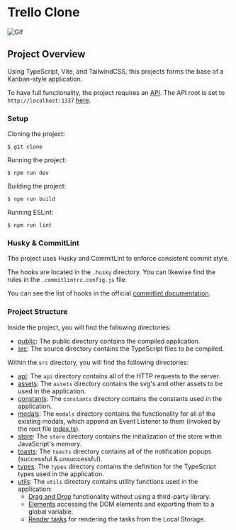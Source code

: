 # Trello Clone

![Gif](./Final.gif)

## Project Overview

Using TypeScript, Vite, and TailwindCSS, this projects forms the base of a Kanban-style application.

To have full functionality, the project requires an [API](https://github.com/Fulfilled-Koala/M3U2TrelloServer-LucasPatron). The API root is set to `http://localhost:1337` [here](./src/constants/api-url.ts).

### Setup

Cloning the project:

```shell
$ git clone
```

Running the project:

```shell
$ npm run dev
```

Building the project:

```shell
$ npm run build
```

Running ESLint:

```shell
$ npm run lint
```

### Husky & CommitLint

The project uses Husky and CommitLint to enforce consistent commit style.

The hooks are located in the `.husky` directory. You can likewise find the rules in the `.commitlintrc.config.js` file.

You can see the list of hooks in the official [commitlint documentation](https://commitlint.js.org/#/).

### Project Structure

Inside the project, you will find the following directories:

- [public](public/): The public directory contains the compiled application.
- [src](src/): The source directory contains the TypeScript files to be compiled.

Within the `src` directory, you will find the following directories:

- [api](./src/api/): The `api` directory contains all of the HTTP requests to the server.
- [assets](./src/assets/): The `assets` directory contains the svg's and other assets to be used in the application.
- [constants](./src/constants/): The `constants` directory contains the constants used in the application.
- [modals](./src/modals/): The `modals` directory contains the functionality for all of the existing modals, which append an Event Listener to them (invoked by the root file [index.ts](./src/index.ts)).
- [store](./src/store/): The `store` directory contains the initialization of the store within JavaScript's memory.
- [toasts](./src/toasts/): The `toasts` directory contains all of the notification popups (successful & unsuccessful).
- [types](./src/types/): The `types` directory contains the definition for the TypeScript types used in the application.
- [utils](./src/utils/): The `utils` directory contains utility functions used in the application:
  - [Drag and Drop](./src/utils/drag-and-drop.ts) functionality without using a third-party library.
  - [Elements](./src/utils/elements.ts) accessing the DOM elements and exporting them to a global variable.
  - [Render tasks](./src/utils/render-tasks.ts) for rendering the tasks from the Local Storage.
